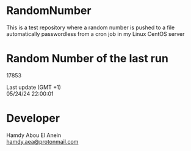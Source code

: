 # RandomNumber    
This is a test repository where a random number is pushed to a file automatically passwordless from a cron job in my Linux CentOS server    
# Random Number of the last run   
17853
      
Last update (GMT +1)    
05/24/24 22:00:01
# Developer    
Hamdy Abou El Anein   
hamdy.aea@protonmail.com
